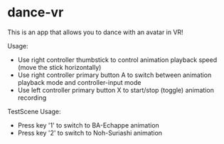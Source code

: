# dance-vr

This is an app that allows you to dance with an avatar in VR!

Usage:
- Use right controller thumbstick to control animation playback speed (move the stick horizontally)
- Use right controller primary button A to switch between animation playback mode and controller-input mode
- Use left controller primary button X to start/stop (toggle) animation recording

TestScene Usage:
- Press key '1' to switch to BA-Echappe animation
- Press key '2' to switch to Noh-Suriashi animation
